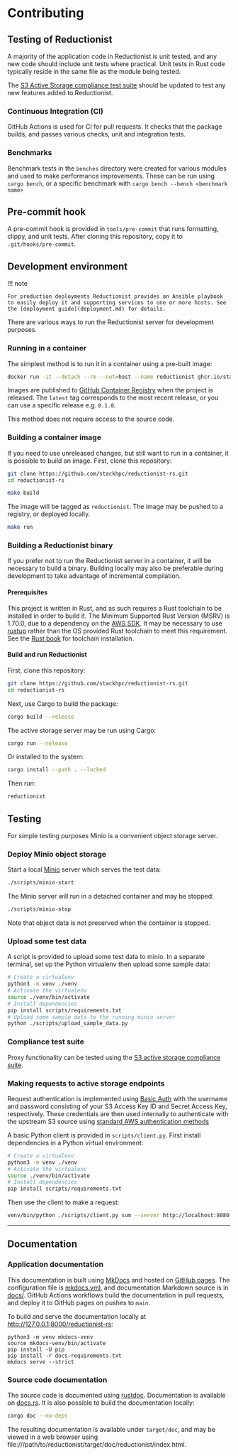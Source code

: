 # Contributing

## Testing of Reductionist

A majority of the application code in Reductionist is unit tested, and any new code should include unit tests where practical.
Unit tests in Rust code typically reside in the same file as the module being tested.

The [S3 Active Storage compliance test suite](https://github.com/stackhpc/s3-active-storage-compliance-suite/) should be updated to test any new features added to Reductionist.

### Continuous Integration (CI)

GitHub Actions is used for CI for pull requests.
It checks that the package builds, and passes various checks, unit and integration tests.

### Benchmarks

Benchmark tests in the `benches` directory were created for various modules and used to make performance improvements.
These can be run using `cargo bench`, or a specific benchmark with `cargo bench --bench <benchmark name>`

## Pre-commit hook

A pre-commit hook is provided in `tools/pre-commit` that runs formatting, clippy, and unit tests. After cloning this repository, copy it to `.git/hooks/pre-commit`.

## Development environment

!!! note 

    For production deployments Reductionist provides an Ansible playbook to easily deploy it and supporting services to one or more hosts. See the [deployment guide](deployment.md) for details.

There are various ways to run the Reductionist server for development purposes.

### Running in a container

The simplest method is to run it in a container using a pre-built image:

```sh
docker run -it --detach --rm --net=host --name reductionist ghcr.io/stackhpc/reductionist-rs:latest
```

Images are published to [GitHub Container Registry](https://github.com/stackhpc/reductionist-rs/pkgs/container/reductionist-rs) when the project is released.
The `latest` tag corresponds to the most recent release, or you can use a specific release e.g. `0.1.0`.

This method does not require access to the source code.

### Building a container image

If you need to use unreleased changes, but still want to run in a container, it is possible to build an image.
First, clone this repository:

```sh
git clone https://github.com/stackhpc/reductionist-rs.git
cd reductionist-rs
```

```sh
make build
```

The image will be tagged as `reductionist`.
The image may be pushed to a registry, or deployed locally.

```sh
make run
```

### Building a Reductionist binary

If you prefer not to run the Reductionist server in a container, it will be necessary to build a binary.
Building locally may also be preferable during development to take advantage of incremental compilation.

#### Prerequisites

This project is written in Rust, and as such requires a Rust toolchain to be installed in order to build it.
The Minimum Supported Rust Version (MSRV) is 1.70.0, due to a dependency on the [AWS SDK](https://github.com/awslabs/aws-sdk-rust).
It may be necessary to use [rustup](https://rustup.rs/) rather than the OS provided Rust toolchain to meet this requirement.
See the [Rust book](https://doc.rust-lang.org/book/ch01-01-installation.html) for toolchain installation.

#### Build and run Reductionist

First, clone this repository:

```sh
git clone https://github.com/stackhpc/reductionist-rs.git
cd reductionist-rs
```

Next, use Cargo to build the package:

```sh
cargo build --release
```

The active storage server may be run using Cargo:

```sh
cargo run --release
```

Or installed to the system:

```sh
cargo install --path . --locked
```

Then run:

```sh
reductionist
```

## Testing

For simple testing purposes Minio is a convenient object storage server.

### Deploy Minio object storage

Start a local [Minio](https://min.io/) server which serves the test data:

```sh
./scripts/minio-start
```

The Minio server will run in a detached container and may be stopped:

```sh
./scripts/minio-stop
```

Note that object data is not preserved when the container is stopped.

### Upload some test data

A script is provided to upload some test data to minio.
In a separate terminal, set up the Python virtualenv then upload some sample data:

```sh
# Create a virtualenv
python3 -m venv ./venv
# Activate the virtualenv
source ./venv/bin/activate
# Install dependencies
pip install scripts/requirements.txt
# Upload some sample data to the running minio server
python ./scripts/upload_sample_data.py
```

### Compliance test suite

Proxy functionality can be tested using the [S3 active storage compliance suite](https://github.com/stackhpc/s3-active-storage-compliance-suite).

### Making requests to active storage endpoints

Request authentication is implemented using [Basic Auth](https://en.wikipedia.org/wiki/Basic_access_authentication) with the username and password consisting of your S3 Access Key ID and Secret Access Key, respectively. These credentials are then used internally to authenticate with the upstream S3 source using [standard AWS authentication methods](https://docs.aws.amazon.com/AmazonS3/latest/API/sigv4-auth-using-authorization-header.html)

A basic Python client is provided in `scripts/client.py`.
First install dependencies in a Python virtual environment:

```sh
# Create a virtualenv
python3 -m venv ./venv
# Activate the virtualenv
source ./venv/bin/activate
# Install dependencies
pip install scripts/requirements.txt
```

Then use the client to make a request:
```sh
venv/bin/python ./scripts/client.py sum --server http://localhost:8080 --source http://localhost:9000 --username minioadmin --password minioadmin --bucket sample-data --object data-uint32.dat --dtype uint32
```

---

## Documentation

### Application documentation

This documentation is built using [MkDocs](https://www.mkdocs.org/) and hosted on [GitHub pages](https://stackhpc.github.io/reductionist-rs/).
The configuration file is [mkdocs.yml](https://github.com/stackhpc/reductionist-rs/blob/main/mkdocs.yml), and documentation Markdown source is in [docs/](https://github.com/stackhpc/reductionist-rs/blob/main/docs).
GitHub Actions workflows build the documentation in pull requests, and deploy it to GitHub pages on pushes to `main`.

To build and serve the documentation locally at <http://127.0.0.1:8000/reductionist-rs>:
```
python3 -m venv mkdocs-venv
source mkdocs-venv/bin/activate
pip install -U pip
pip install -r docs-requirements.txt
mkdocs serve --strict
```

### Source code documentation

The source code is documented using [rustdoc](https://doc.rust-lang.org/rustdoc/what-is-rustdoc.html).
Documentation is available on [docs.rs](https://docs.rs/reductionist/latest/reductionist/).
It is also possible to build the documentation locally:

```sh
cargo doc --no-deps
```

The resulting documentation is available under `target/doc`, and may be viewed in a web browser using file:///path/to/reductionist/target/doc/reductionist/index.html.
